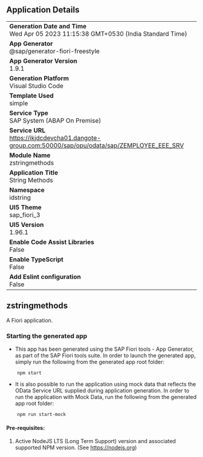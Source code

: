 ## Application Details
|               |
| ------------- |
|**Generation Date and Time**<br>Wed Apr 05 2023 11:15:38 GMT+0530 (India Standard Time)|
|**App Generator**<br>@sap/generator-fiori-freestyle|
|**App Generator Version**<br>1.9.1|
|**Generation Platform**<br>Visual Studio Code|
|**Template Used**<br>simple|
|**Service Type**<br>SAP System (ABAP On Premise)|
|**Service URL**<br>https://ikjdcdevcha01.dangote-group.com:50000/sap/opu/odata/sap/ZEMPLOYEE_EEE_SRV
|**Module Name**<br>zstringmethods|
|**Application Title**<br>String Methods|
|**Namespace**<br>idstring|
|**UI5 Theme**<br>sap_fiori_3|
|**UI5 Version**<br>1.96.1|
|**Enable Code Assist Libraries**<br>False|
|**Enable TypeScript**<br>False|
|**Add Eslint configuration**<br>False|

## zstringmethods

A Fiori application.

### Starting the generated app

-   This app has been generated using the SAP Fiori tools - App Generator, as part of the SAP Fiori tools suite.  In order to launch the generated app, simply run the following from the generated app root folder:

```
    npm start
```

- It is also possible to run the application using mock data that reflects the OData Service URL supplied during application generation.  In order to run the application with Mock Data, run the following from the generated app root folder:

```
    npm run start-mock
```

#### Pre-requisites:

1. Active NodeJS LTS (Long Term Support) version and associated supported NPM version.  (See https://nodejs.org)


